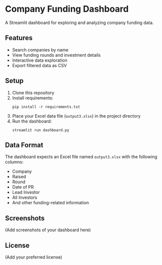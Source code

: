 # Company Funding Dashboard

A Streamlit dashboard for exploring and analyzing company funding data.

## Features

- Search companies by name
- View funding rounds and investment details
- Interactive data exploration
- Export filtered data as CSV

## Setup

1. Clone this repository
2. Install requirements:
   ```
   pip install -r requirements.txt
   ```
3. Place your Excel data file (`output3.xlsx`) in the project directory
4. Run the dashboard:
   ```
   streamlit run dashboard.py
   ```

## Data Format

The dashboard expects an Excel file named `output3.xlsx` with the following columns:
- Company
- Raised
- Round
- Date of PR
- Lead Investor
- All Investors
- And other funding-related information

## Screenshots

(Add screenshots of your dashboard here)

## License

(Add your preferred license)